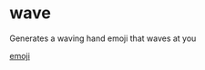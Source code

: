 # wave

Generates a waving hand emoji that waves at you

[emoji](https://iam-weijie.github.io/wave/)

